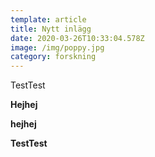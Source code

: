 ```yaml
---
template: article
title: Nytt inlägg
date: 2020-03-26T10:33:04.578Z
image: /img/poppy.jpg
category: forskning
---
```

TestTest

<b/>

<b/>

Hejhej

hejhej

<b/>

TestTest